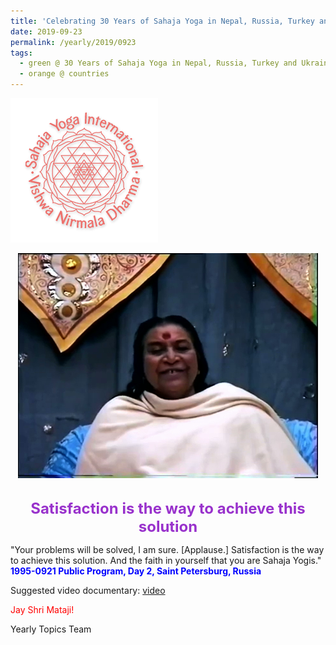 ```yaml
---
title: 'Celebrating 30 Years of Sahaja Yoga in Nepal, Russia, Turkey and Ukraine, Post 19'
date: 2019-09-23
permalink: /yearly/2019/0923
tags:
  - green @ 30 Years of Sahaja Yoga in Nepal, Russia, Turkey and Ukraine
  - orange @ countries
---
```


![PICTURE 9](/images/image9.png)

<div style="text-align: center"><img src="/images/image160.jpeg" /></div>

<!-- ![PICTURE 44](/images/image44.png),width="500" -->

<br>
<p style="color:DarkOrchid; text-align:center">
<font size="+2"><b>Satisfaction is the way to achieve this solution</b><br></font>
</p>

<p>
"Your problems will be solved, I am sure. [Applause.] Satisfaction is the way to achieve this solution. And the faith in yourself that you are Sahaja Yogis."<br>
<font color="blue"><b>1995-0921 Public Program, Day 2, Saint Petersburg, Russia</b></font><br>
</p>

Suggested video documentary: <a href="https://vimeo.com/125135957"> video</a><br>

<p style="color:red;">Jay Shri Mataji!<br></p>

Yearly Topics Team